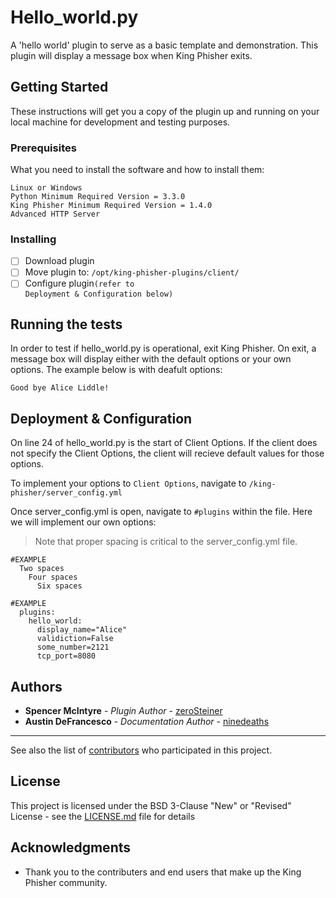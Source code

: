 # Hello_world.py

A 'hello world' plugin to serve as a basic template and demonstration. This plugin will display a message box when King Phisher exits.

## Getting Started

These instructions will get you a copy of the plugin up and running on your local machine for development and testing purposes. 

### Prerequisites

What you need to install the software and how to install them:

```
Linux or Windows 
Python Minimum Required Version = 3.3.0
King Phisher Minimum Required Version = 1.4.0 
Advanced HTTP Server 
```

### Installing 

- [ ] Download plugin 
- [ ] Move plugin to: <code>/opt/king-phisher-plugins/client/</code>
- [ ] Configure plugin<code>(refer to Deployment & Configuration below)</code> 

## Running the tests

In order to test if hello_world.py is operational, exit King Phisher. On exit, a message box will display either with the default options or your own options. The example below is with deafult options: 
```
Good bye Alice Liddle!
```
## Deployment & Configuration 

On line 24 of hello_world.py is the start of Client Options. If the client does not specify the Client Options, the client will recieve default values for those options. 

To implement your options to <code>Client Options</code>, navigate to <code>/king-phisher/server_config.yml</code> 

Once server_config.yml is open, navigate to <code>#plugins</code> within the file. Here we will implement our own options:
>Note that proper spacing is critical to the server_config.yml file.
```
#EXAMPLE
  Two spaces
    Four spaces
      Six spaces
```

```
#EXAMPLE
  plugins: 
    hello_world:
      display_name="Alice"
      validiction=False
      some_number=2121 
      tcp_port=8080
```
## Authors

* **Spencer McIntyre** - *Plugin Author* - [zeroSteiner](https://github.com/zeroSteiner)
* **Austin DeFrancesco** - *Documentation Author* - [ninedeaths](https://github.com/ninedeaths)
* **

See also the list of [contributors](https://github.com/securestate/king-phisher/contributors) who participated in this project.

## License

This project is licensed under the BSD 3-Clause "New" or "Revised" License - see the [LICENSE.md](https://github.com/securestate/king-phisher/blob/master/LICENSE) file for details

## Acknowledgments

* Thank you to the contributers and end users that make up the King Phisher community. 
